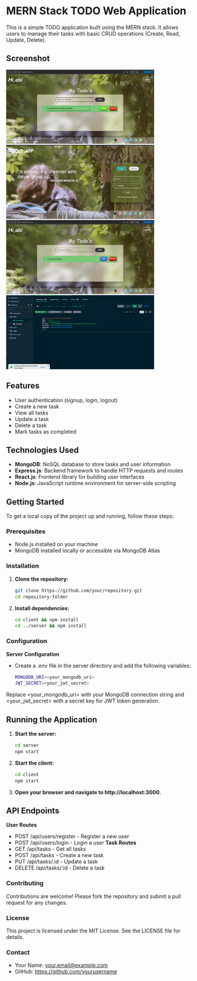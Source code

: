 # MERN Stack TODO Web Application

This is a simple TODO application built using the MERN stack. It allows users to manage their tasks with basic CRUD operations (Create, Read, Update, Delete).

## Screenshot
<img src="https://github.com/hemnath619/mern_todo/blob/main/edit%20page.png" height=200px width=400px alt="to_do"> <img src="https://github.com/hemnath619/mern_todo/blob/main/login%20page.png" height=200px width=400px alt="to_do"> <img src="https://github.com/hemnath619/mern_todo/blob/main/todo%20page.png" height=200px width=400px alt="to_do"> <img src="https://github.com/hemnath619/mern_todo/blob/main/backend%20page.png" height=200px width=400px alt="to_do"> 
## Features

- User authentication (signup, login, logout)
- Create a new task
- View all tasks
- Update a task
- Delete a task
- Mark tasks as completed

## Technologies Used

- **MongoDB**: NoSQL database to store tasks and user information
- **Express.js**: Backend framework to handle HTTP requests and routes
- **React.js**: Frontend library for building user interfaces
- **Node.js**: JavaScript runtime environment for server-side scripting

## Getting Started

To get a local copy of the project up and running, follow these steps:

### Prerequisites

- Node.js installed on your machine
- MongoDB installed locally or accessible via MongoDB Atlas

### Installation

1. **Clone the repository:**

   ```bash
   git clone https://github.com/your/repository.git
   cd repository-folder
   
2. **Install dependencies:**
    
    ``` bash
    cd client && npm install
    cd ../server && npm install
### Configuration
**Server Configuration**
- Create a .env file in the server directory and add the following variables:

    ```bash
    MONGODB_URI=<your_mongodb_uri>
    JWT_SECRET=<your_jwt_secret>
Replace <your_mongodb_uri> with your MongoDB connection string and <your_jwt_secret> with a secret key for JWT token generation.

## Running the Application
1. **Start the server:**

    ```bash
    cd server
    npm start
2. **Start the client:**
    ```bash
    cd client
    npm start
3. **Open your browser and navigate to http://localhost:3000.**

## API Endpoints
**User Routes**
- POST /api/users/register - Register a new user
- POST /api/users/login - Login a user
**Task Routes**
- GET /api/tasks - Get all tasks
- POST /api/tasks - Create a new task
- PUT /api/tasks/:id - Update a task
- DELETE /api/tasks/:id - Delete a task
### Contributing
Contributions are welcome! Please fork the repository and submit a pull request for any changes.

### License
This project is licensed under the MIT License. See the LICENSE file for details.

### Contact
- Your Name: your.email@example.com
- GitHub: https://github.com/yourusername
